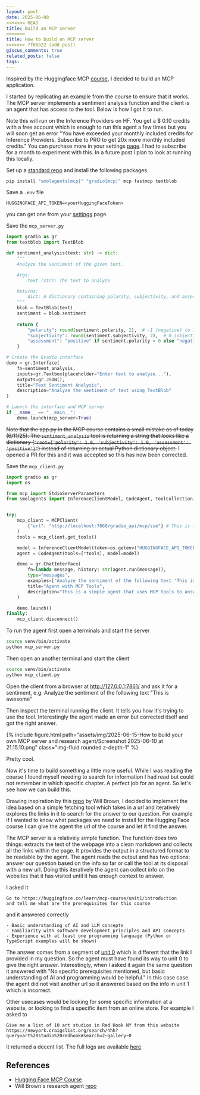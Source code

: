 ```yaml
---
layout: post
date: 2025-06-08
<<<<<<< HEAD
title: Build an MCP server
=======
title: How to build an MCP server
>>>>>>> 7f66b22 (add post)
giscus_comments: true
related_posts: false
tags: 
---
```


Inspired by the Huggingface MCP [course](https://huggingface.co/learn/mcp-course/unit1/introduction), I decided to build an MCP application. 

I started by replicating an example from the course to ensure that it works. The MCP server implements a sentiment analysis function and the client is an agent that has access to the tool. Below is how I got it to run. 

Note this will run on the Inference Providers on HF. You get a $ 0.10 credits with a free account which is enough to run this agent a few times but you will soon get an error "You have exceeded your monthly included credits for Inference Providers. Subscribe to PRO to get 20x more monthly included credits." You can purchase more in your settings [page](https://huggingface.co/settings/billing/subscription). I had to subscribe for a month to experiment with this. In a future post I plan to look at running this locally.  

Set up a [standard repo](https://bayesways.github.io/blog/2025/How-I-set-up-my-project-repositories/) and install the following packages

```bash
pip install "smolagents[mcp]" "gradio[mcp]" mcp fastmcp textblob
```

Save a `.env` file
```
HUGGINGFACE_API_TOKEN=<yourHuggingFaceToken>
```
you can get one from your [settings](https://huggingface.co/settings/tokens) page.

Save the  `mcp_server.py`

```python
import gradio as gr
from textblob import TextBlob

def sentiment_analysis(text: str) -> dict:
    """
    Analyze the sentiment of the given text.

    Args:
        text (str): The text to analyze

    Returns:
        dict: A dictionary containing polarity, subjectivity, and assessment
    """
    blob = TextBlob(text)
    sentiment = blob.sentiment
    
    return {
        "polarity": round(sentiment.polarity, 2),  # -1 (negative) to 1 (positive)
        "subjectivity": round(sentiment.subjectivity, 2),  # 0 (objective) to 1 (subjective)
        "assessment": "positive" if sentiment.polarity > 0 else "negative" if sentiment.polarity < 0 else "neutral"
    }

# Create the Gradio interface
demo = gr.Interface(
    fn=sentiment_analysis,
    inputs=gr.Textbox(placeholder="Enter text to analyze..."),
    outputs=gr.JSON(),
    title="Text Sentiment Analysis",
    description="Analyze the sentiment of text using TextBlob"
)

# Launch the interface and MCP server
if __name__ == "__main__":
    demo.launch(mcp_server=True)
```

<s>Note that the app.py in the MCP course contains a small mistake as of today (6/11/25). The `sentiment_analysis` tool is returning a string that _looks_ like a dictionary (`"root={'polarity': 1.0, 'subjectivity': 1.0, 'assessment': 'positive'}"`) instead of returning an actual Python dictionary object.</s>
I opened a PR for this and it was accepted so this has now been corrected. 


Save the `mcp_client.py` 
```python
import gradio as gr
import os

from mcp import StdioServerParameters
from smolagents import InferenceClientModel, CodeAgent, ToolCollection, MCPClient


try:
    mcp_client = MCPClient(
        {"url": "http://localhost:7860/gradio_api/mcp/sse"} # This is the MCP Server we created in the previous section
    )
    tools = mcp_client.get_tools()

    model = InferenceClientModel(token=os.getenv("HUGGINGFACE_API_TOKEN"))
    agent = CodeAgent(tools=[*tools], model=model)

    demo = gr.ChatInterface(
        fn=lambda message, history: str(agent.run(message)),
        type="messages",
        examples=["Analyze the sentiment of the following text 'This is awesome'"],
        title="Agent with MCP Tools",
        description="This is a simple agent that uses MCP tools to answer questions.",
    )

    demo.launch()
finally:
    mcp_client.disconnect()
```

To run the agent first open a terminals and start the server
```bash
source venv/bin/activate
python mcp_server.py
```

Then open an another terminal and start the client
```bash
source venv/bin/activate
python mcp_client.py
```

Open the client from a browser at http://127.0.0.1:7861/ and ask it for a sentiment, e.g. Analyze the sentiment of the following text "This is awesome"

Then inspect the terminal running the client. It tells you how it's trying to use the tool. Interestingly the agent made an error but corrected itself and got the right answer. 
<div class="col-sm mt-3 mt-md-0">{% include figure.html path="assets/img/2025-06-15-How to build your own MCP server and research agent/Screenshot 2025-06-10 at 21.15.10.png" class="img-fluid rounded z-depth-1" %} </div>


Pretty cool. 

Now it's time to build something a little more useful. While I was reading the course I found myself needing to search for information I had read but could not remember in which specific chapter. A perfect job for an agent. So let's see how we can build this. 

Drawing inspiration by this [repo](https://github.com/willccbb/research-agent-lesson) by Will Brown, I decided to implement the idea based on a simple fetching tool which takes in a url and iteratively explores the links in it to search for the answer to our question. For example if I wanted to know what packages we need to install for the Hugging Face course I can give the agent the url of the course and let it find the answer. 

The MCP server is a relatively simple function. The function does two things: extracts the text of the webpage into a clean markdown and collects all the links within the page. It provides the output in a structured format to be readable by the agent. The agent reads the output and has two options: answer our question based on the info so far or call the tool at its disposal with a new url. Doing this iteratively the agent can collect info on the websites that it has visited until it has enough context to answer. 

I asked it 
```
Go to https://huggingface.co/learn/mcp-course/unit1/introduction
and tell me what are the prerequisites for this course
```

and it answered correctly 
```
- Basic understanding of AI and LLM concepts
- Familiarity with software development principles and API concepts
- Experience with at least one programming language (Python or TypeScript examples will be shown)
```

The answer comes from a segment of [unit 0](https://huggingface.co/learn/mcp-course/unit0/introduction) which is different that the link I provided in my question. So the agent must have found its way to unit 0 to give the right answer. Interestingly, when I asked it again the same question it answered with "No specific prerequisites mentioned, but basic understanding of AI and programming would be helpful." In this case case the agent did not visit another url so it answered based on the info in unit 1 which is incorrect.

Other usecases would be looking for some specific information at a website, or looking to find a specific item from an online store. For example I asked to 
```
Give me a list of 10 art studios in Red Hook NY from this website
https://newyork.craigslist.org/search/hhh?query=art%20studio%20redhook#search=2~gallery~0
```
it returned a decent list. The full logs are available [here](https://raw.githubusercontent.com/bayesways/my-mcp-app/refs/heads/main/server_output_3.md) 

## References

 - [Hugging Face MCP Course](https://huggingface.co/learn/mcp-course/unit0/introduction)
 - Will Brown's research agent [repo](https://github.com/willccbb/research-agent-lesson)